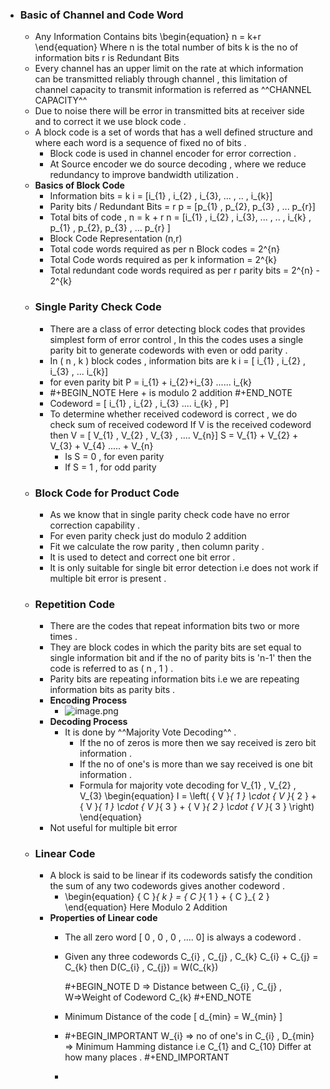 - ### Basic of Channel and Code Word
	- Any Information Contains bits 
	  \begin{equation}
	  n =  k+r 
	  \end{equation}
	  Where n is the total number of bits 
	  k is the no of information bits 
	  r is Redundant Bits
	- Every channel has an upper limit on the rate at which information can be transmitted reliably through channel , this limitation of channel capacity to transmit information is referred as ^^CHANNEL CAPACITY^^
	- Due to noise there will be error in transmitted bits at receiver side and to correct it we use block code .
	- A block code is a set of words that has a well defined structure and where each word is a sequence of fixed no of bits .
		- Block code is used in channel encoder for error correction .
		- At Source encoder we do source decoding , where we reduce redundancy to improve bandwidth utilization .
	- **Basics of Block Code**
		- Information bits = k
		  i = [i_{1} , i_{2} , i_{3}, ... , .. , i_{k}]
		- Parity bits / Redundant Bits = r
		  p = [p_{1} , p_{2}, p_{3} , ... p_{r}]
		- Total bits of code , n = k + r 
		  n = [i_{1} , i_{2} , i_{3}, ... , .. , i_{k} , p_{1} , p_{2}, p_{3} , ... p_{r} ]
		- Block Code Representation 
		  (n,r)
		- Total code words required as per n Block codes = 2^{n}
		- Total Code words required as per k information = 2^{k}
		- Total redundant code words required as per r parity bits = 2^{n} - 2^{k}
	- ### Single Parity Check Code
		- There are a class of error detecting block codes that provides simplest form of error control , In this the codes uses a single parity bit to generate codewords with even or odd parity .
		- In ( n , k ) block codes , information bits are k 
		  i = [ i_{1} , i_{2} , i_{3} , ... i_{k}]
		- for even parity bit P = i_{1} + i_{2}+i_{3} ...... i_{k}
		- #+BEGIN_NOTE
		  Here + is modulo 2 addition
		  #+END_NOTE
		- Codeword = [ i_{1} , i_{2} , i_{3} .... i_{k} , P]
		- To determine whether received codeword is correct , we do check sum of received codeword
		  If V is the received codeword then 
		  V = [ V_{1} , V_{2} , V_{3} , .... V_{n}] 
		  S  = V_{1} + V_{2} + V_{3} + V_{4} ..... + V_{n}
			- Is S = 0 , for even parity
			- If S = 1 , for odd parity
	- ### Block Code for Product Code
		- As we know that in single parity check code have no error correction capability .
		- For even parity check just do modulo 2 addition
		- Fit we calculate the row parity , then column parity .
		- It is used to detect and correct one bit error .
		- It is only suitable for single bit error detection i.e does not work if multiple bit error is present .
	- ### Repetition Code
		- There are the codes that repeat information bits two or more times .
		- They are block codes in which the parity bits are set equal to single information bit and if the no of parity bits is 'n-1' then the code is referred to as ( n , 1 ) .
		- Parity bits are repeating information bits i.e we are repeating information bits as parity bits .
		- **Encoding Process**
			- ![image.png](../assets/image_1667707444805_0.png)
		- **Decoding Process**
			- It is done by ^^Majority Vote Decoding^^ .
				- If the no of zeros is more then we say received is zero bit information .
				- If the no of one's is more than we say received is one bit information .
				- Formula for majority vote decoding for V_{1} , V_{2} , V_{3}
				  \begin{equation}
				  I =   \left(  { V  }_{ 1  }   \cdot   { V  }_{ 2  }  + { V  }_{ 1  }   \cdot   { V  }_{ 3  }  + { V  }_{ 2  }   \cdot   { V  }_{ 3 }    \right)   
				  \end{equation}
		- Not useful for multiple bit error
	- ### Linear Code
		- A block is said to be linear if its codewords satisfy the condition the sum of any two codewords gives another codeword .
			- \begin{equation}
			   { C  }_{ k  }   =   { C  }_{ 1  }  + { C  }_{ 2  }   
			  \end{equation}
			  Here Modulo 2 Addition
		- **Properties of Linear code**
			- The all zero word [ 0 , 0 , 0 , .... 0] is always a codeword .
			- Given any three codewords C_{i} ,  C_{j} , C_{k} 
			  C_{i} + C_{j} = C_{k} then D(C_{i} , C_{j}) = W(C_{k})
			  
			  #+BEGIN_NOTE
			  D => Distance between C_{i} , C_{j} , W=>Weight of Codeword C_{k} 
			  #+END_NOTE
			- Minimum Distance of the code [ d_{min} = W_{min} ]
			- #+BEGIN_IMPORTANT
			  W_{i} => no of one's in C_{i} ,
			  D_{min} => Minimum Hamming distance i.e C_{1} and C_{10} Differ at how many places . 
			  #+END_IMPORTANT
			-
